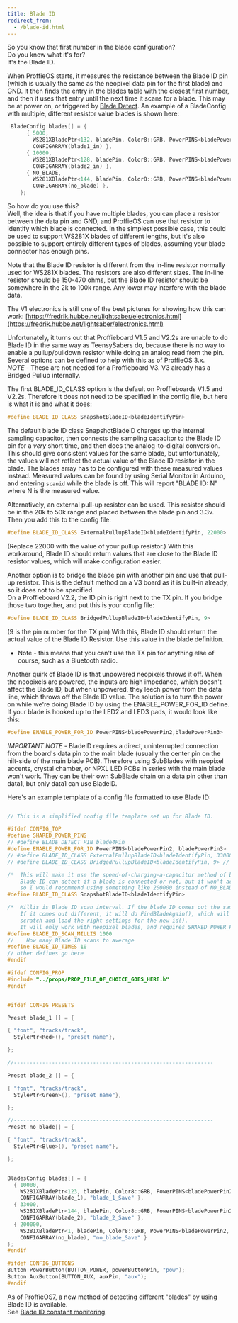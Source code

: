 ```yaml
---
title: Blade ID
redirect_from:
  - /blade-id.html
---
```

So you know that first number in the blade configuration?  
Do you know what it's for?  
It's the Blade ID.

When ProffieOS starts, it measures the resistance between the Blade ID pin (which is usually the same as the neopixel data pin for the first blade) and GND. It then finds the entry in the blades table with the closest first number, and then it uses that entry until the next time it scans for a blade. This may be at power on, or triggered by [Blade Detect](blade-detect.html).
An example of a BladeConfig with multiple, different resistor value blades is shown here:
```cpp
 BladeConfig blades[] = {
      { 5000,
        WS281XBladePtr<132, bladePin, Color8::GRB, PowerPINS<bladePowerPin2, bladePowerPin3> >(),
        CONFIGARRAY(blade1_in) },
      { 10000,
        WS281XBladePtr<128, bladePin, Color8::GRB, PowerPINS<bladePowerPin2, bladePowerPin3> >(),
        CONFIGARRAY(blade2_in) },
      { NO_BLADE,
        WS281XBladePtr<144, bladePin, Color8::GRB, PowerPINS<bladePowerPin2, bladePowerPin3> >(),
        CONFIGARRAY(no_blade) },
    };
```
 
So how do you use this?  
Well, the idea is that if you have multiple blades, you can place a resistor between the data pin and GND, and ProffieOS can use that resistor to identify which blade is connected. In the simplest possible case, this could be used to support WS281X blades of different lengths, but it's also possible to support entirely different types of blades, assuming your blade connector has enough pins.

Note that the Blade ID resistor is different from the in-line resistor normally used for WS281X blades. The resistors are also different sizes. The in-line resistor should be 150-470 ohms, but the Blade ID resistor should be somewhere in the 2k to 100k range. Any lower may interfere with the blade data.

The V1 electronics is still one of the best pictures for showing how this can work: [https://fredrik.hubbe.net/lightsaber/electronics.html](https://fredrik.hubbe.net/lightsaber/electronics.html)

Unfortunately, it turns out that Proffieboard V1.5 and V2.2s are unable to do Blade ID in the same way as TeensySabers do, because there is no way to enable a pullup/pulldown resistor while doing an analog read from the pin. Several options can be defined to help with this as of ProffieOS 3.x.  
*NOTE* - These are not needed for a Proffieboard V3. V3 already has a Bridged Pullup internally.  

The first BLADE_ID_CLASS option is the default on Proffieboards V1.5 and V2.2s. Therefore it does not need to be specified in the config file, but here is what it is and what it does:

```cpp
#define BLADE_ID_CLASS SnapshotBladeID<bladeIdentifyPin> 
```

The default blade ID class SnapshotBladeID charges up the internal sampling capacitor, then connects the sampling capacitor to the Blade ID pin for a *very* short time, and then does the analog-to-digital conversion. This should give consistent values for the same blade, but unfortunately, the values will not reflect the actual value of the Blade ID resistor in the blade. The blades array has to be configured with these measured values instead. Measured values can be found by using Serial Monitor in Arduino, and entering `scanid` while the blade is off. This will report "BLADE ID: N" where N is the measured value.

Alternatively, an external pull-up resistor can be used. This resistor should be in the 20k to 50k range and placed between the blade pin and 3.3v. Then you add this to the config file:

```cpp
#define BLADE_ID_CLASS ExternalPullupBladeID<bladeIdentifyPin, 22000>
```

(Replace 22000 with the value of your pullup resistor.) With this workaround, Blade ID should return values that are close to the Blade ID resistor values, which will make configuration easier.

Another option is to bridge the blade pin with another pin and use that pull-up resistor. This is the default method on a V3 board as it is built-in already, so it does not to be specified.  
On a Proffieboard V2.2, the ID pin is right next to the TX pin. If you bridge those two together, and put this is your config file:

```cpp
#define BLADE_ID_CLASS BridgedPullupBladeID<bladeIdentifyPin, 9>
```

(9 is the pin number for the TX pin) With this, Blade ID should return the actual value of the Blade ID Resistor.  Use this value in the blade definition.
* Note - this means that you can't use the TX pin for anything else of course, such as a Bluetooth radio.

Another quirk of Blade ID is that unpowered neopixels throws it off. When the neopixels are powered, the inputs are high impedance, which doesn't affect the Blade ID, but when unpowered, they leech power from the data line, which throws off the Blade ID value. The solution is to turn the power on while we're doing Blade ID by using the ENABLE_POWER_FOR_ID define. If your blade is hooked up to the LED2 and LED3 pads, it would look like this:

```cpp
#define ENABLE_POWER_FOR_ID PowerPINS<bladePowerPin2,bladePowerPin3>
```

*IMPORTANT NOTE* - BladeID requires a direct, uninterrupted connection from the board's data pin to the main blade (usually the center pin on the hilt-side of the main blade PCB). Therefore using SubBlades with neopixel accents, crystal chamber, or NPXL LED PCBs in series with the main blade won't work. They can be their own SubBlade chain on a data pin other than data1, but only data1 can use BladeID.  

Here's an example template of a config file formatted to use Blade ID:  
```cpp

// This is a simplified config file template set up for Blade ID.

#ifdef CONFIG_TOP
#define SHARED_POWER_PINS
// #define BLADE_DETECT_PIN blade4Pin
#define ENABLE_POWER_FOR_ID PowerPINS<bladePowerPin2, bladePowerPin3>
// #define BLADE_ID_CLASS ExternalPullupBladeID<bladeIdentifyPin, 33000> // value of resistor used
// #define BLADE_ID_CLASS BridgedPullupBladeID<bladeIdentifyPin, 9> // TX pad for example

/*  This will make it use the speed-of-charging-a-capacitor method of blade ID which sometimes works without resistors.
    Blade ID can detect if a blade is connected or not, but it won't actually reach the NO_BLADE value,
    so I would recommend using something like 200000 instead of NO_BLADE. */
#define BLADE_ID_CLASS SnapshotBladeID<bladeIdentifyPin>

/*  Millis is Blade ID scan interval. If the blade ID comes out the same as before, it will do nothing.
    If it comes out different, it will do FindBladeAgain(), which will basically initialize the saber from 
    scratch and load the right settings for the new id().
    It will only work with neopixel blades, and requires SHARED_POWER_PINS to work. */
#define BLADE_ID_SCAN_MILLIS 1000
//    How many Blade ID scans to average
#define BLADE_ID_TIMES 10
// other defines go here
#endif

#ifdef CONFIG_PROP
#include "../props/PROP_FILE_OF_CHOICE_GOES_HERE.h"
#endif


#ifdef CONFIG_PRESETS

Preset blade_1 [] = {

{ "font", "tracks/track",
  StylePtr<Red>(), "preset name"},

};

//---------------------------------------------------------------

Preset blade_2 [] = {

{ "font", "tracks/track",
  StylePtr<Green>(), "preset name"},

};

//---------------------------------------------------------------
Preset no_blade[] = {

{ "font", "tracks/track",
  StylePtr<Blue>(), "preset name"},

};


BladesConfig blades[] = {
  { 10000,
    WS281XBladePtr<123, bladePin, Color8::GRB, PowerPINS<bladePowerPin2, bladePowerPin3> >(),
    CONFIGARRAY(blade_1), "blade_1_Save" },
  { 33000,
    WS281XBladePtr<144, bladePin, Color8::GRB, PowerPINS<bladePowerPin2, bladePowerPin3> >(),
    CONFIGARRAY(blade_2), "blade_2_Save" },    
  { 200000,
    WS281XBladePtr<1, bladePin, Color8::GRB, PowerPINS<bladePowerPin2, bladePowerPin3> >(),
    CONFIGARRAY(no_blade), "no_blade_Save" }
};
#endif

#ifdef CONFIG_BUTTONS
Button PowerButton(BUTTON_POWER, powerButtonPin, "pow"); 
Button AuxButton(BUTTON_AUX, auxPin, "aux");
#endif

```  

As of ProffieOS7, a new method of detecting different "blades" by using Blade ID is available.  
See [Blade ID constant monitoring](blade-id-constant-monitoring.html).
